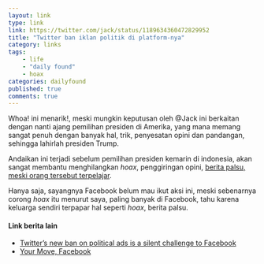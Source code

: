 ```yaml
---
layout: link
type: link
link: https://twitter.com/jack/status/1189634360472829952
title: "Twitter ban iklan politik di platform-nya"
category: links
tags: 
    - life
    - "daily found"
    - hoax
categories: dailyfound
published: true
comments: true
---
```


Whoa! ini menarik!, meski mungkin keputusan oleh @Jack ini berkaitan dengan nanti ajang pemilihan presiden di Amerika, yang mana memang sangat penuh dengan banyak hal, trik, penyesatan opini dan pandangan, sehingga lahirlah presiden Trump.

Andaikan ini terjadi sebelum pemilihan presiden kemarin di indonesia, akan sangat membantu menghilangkan *hoax*, penggiringan opini, [berita palsu, meski orang tersebut terpelajar](https://notes.dedenf.com/2019/10/fake-news).

Hanya saja, sayangnya Facebook belum mau ikut aksi ini, meski sebenarnya corong *hoax* itu menurut saya, paling banyak di Facebook, tahu karena keluarga sendiri terpapar hal seperti *hoax*, berita palsu.

#### Link berita lain
- [Twitter’s new ban on political ads is a silent challenge to Facebook](https://www.vox.com/recode/2019/10/30/20940612/twitter-political-ads-announcement-jack-dorsey-facebook)
- [Your Move, Facebook](https://www.nytimes.com/2019/10/30/opinion/political-advertising-facebook-twitter.html)